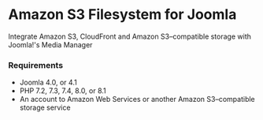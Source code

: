 # Amazon S3 Filesystem for Joomla

Integrate Amazon S3, CloudFront and Amazon S3–compatible storage with Joomla!'s Media Manager

### Requirements

* Joomla 4.0, or 4.1
* PHP 7.2, 7.3, 7.4, 8.0, or 8.1
* An account to Amazon Web Services or another Amazon S3–compatible storage service

### 